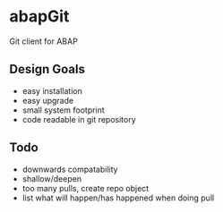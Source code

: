 abapGit
====

Git client for ABAP



Design Goals
------------
- easy installation
- easy upgrade
- small system footprint
- code readable in git repository


Todo
----
- downwards compatability
- shallow/deepen
- too many pulls, create repo object
- list what will happen/has happened when doing pull
